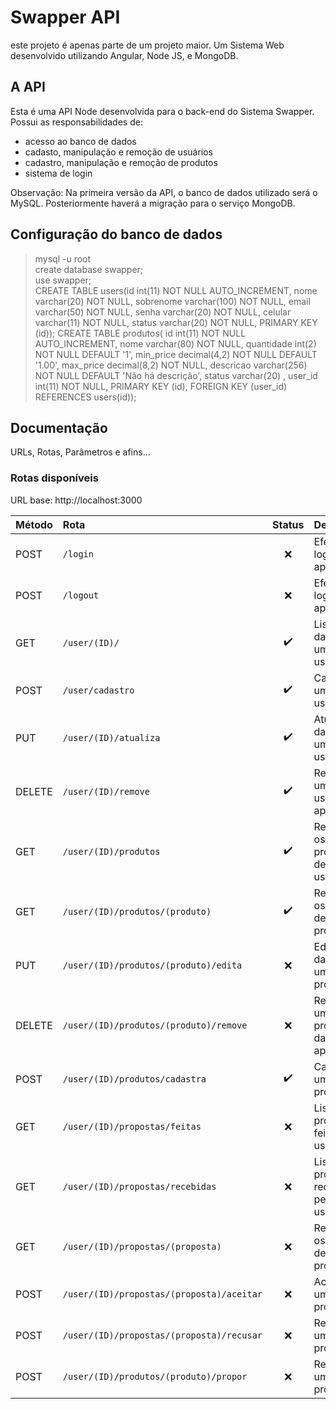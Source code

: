 # Swapper API
este projeto é apenas parte de um projeto maior. Um Sistema Web desenvolvido utilizando Angular, Node JS, e MongoDB.

## A API  
Esta é uma API Node desenvolvida para o back-end do Sistema Swapper. Possui as responsabilidades de:
* acesso ao banco de dados  
* cadasto, manipulação e remoção de usuários  
* cadastro, manipulação e remoção de produtos  
* sistema de login  

Observação: Na primeira versão da API, o banco de dados utilizado será o MySQL. Posteriormente haverá a migração para o serviço MongoDB.

## Configuração do banco de dados  
> mysql -u root   
> create database swapper;  
> use swapper;  
> CREATE TABLE users(id int(11) NOT NULL AUTO_INCREMENT, nome varchar(20) NOT NULL, sobrenome varchar(100) NOT NULL, email varchar(50) NOT NULL, senha varchar(20) NOT NULL, celular varchar(11) NOT NULL, status varchar(20) NOT NULL, PRIMARY KEY (id));
> CREATE TABLE produtos( id int(11) NOT NULL AUTO_INCREMENT, nome varchar(80) NOT NULL, quantidade int(2) NOT NULL DEFAULT '1', min_price decimal(4,2) NOT NULL DEFAULT '1.00', max_price decimal(8,2) NOT NULL, descricao varchar(256) NOT NULL DEFAULT 'Não há descrição', status varchar(20) , user_id int(11) NOT NULL, PRIMARY KEY (id), FOREIGN KEY (user_id) REFERENCES users(id));


## Documentação
URLs, Rotas, Parâmetros e afins...

### Rotas disponíveis  
URL base: http://localhost:3000

| Método    | Rota                                        | Status             | Descrição                                |
| :-------- | :---                                        | :---:              | :---                                     |
| POST      | `/login`                                    |:x:                 | Efetuar login na aplicação               |
| POST      | `/logout`                                   |:x:                 | Efetuar logout na aplicação              |
| GET       | `/user/(ID)/`                               |:heavy_check_mark:  | Listar dados de um usuário               |
| POST      | `/user/cadastro`                            |:heavy_check_mark:  | Cadastrar um novo usuário                |
| PUT       | `/user/(ID)/atualiza`                       |:heavy_check_mark:  | Atualizar dados de um usuário            |
| DELETE    | `/user/(ID)/remove`                         |:heavy_check_mark:  | Remover um usuário da aplicação          |
| GET       | `/user/(ID)/produtos`                       |:heavy_check_mark:  | Retornar os produtos de um usuário       |
| GET       | `/user/(ID)/produtos/(produto)`             |:heavy_check_mark:  | Retornar os dados de um produto          |
| PUT       | `/user/(ID)/produtos/(produto)/edita`       |:x:                 | Editar os dados de um produto            |
| DELETE    | `/user/(ID)/produtos/(produto)/remove`      |:x:                 | Remover um produto da aplicação          |
| POST      | `/user/(ID)/produtos/cadastra`              |:heavy_check_mark:  | Cadastrar um novo produto                |
| GET       | `/user/(ID)/propostas/feitas`               |:x:                 | Listar propostas feitas pelo usuário     |
| GET       | `/user/(ID)/propostas/recebidas`            |:x:                 | Listar propostas recebidas pelo usuário  |
| GET       | `/user/(ID)/propostas/(proposta)`           |:x:                 | Retornar os dados de uma proposta        |
| POST      | `/user/(ID)/propostas/(proposta)/aceitar`   |:x:                 | Aceitar uma proposta                     |
| POST      | `/user/(ID)/propostas/(proposta)/recusar`   |:x:                 | Recusar uma proposta                     |
| POST      | `/user/(ID)/produtos/(produto)/propor`      |:x:                 | Realizar uma proposta                    |    



